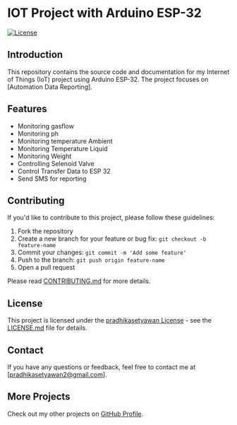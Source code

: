# IOT Project with Arduino ESP-32

[![License](https://img.shields.io/badge/License-pradhikasetyawan-brightgreen.svg)](LICENSE)

## Introduction

This repository contains the source code and documentation for my Internet of Things (IoT) project using Arduino ESP-32. The project focuses on [Automation Data Reporting].

## Features

- Monitoring gasflow
- Monitoring ph
- Monitoring temperature Ambient
- Monitoring Temperature Liquid
- Monitoring Weight
- Controlling Selenoid Valve
- Control Transfer Data to ESP 32
- Send SMS for reporting

## Contributing

If you'd like to contribute to this project, please follow these guidelines:

1. Fork the repository
2. Create a new branch for your feature or bug fix: `git checkout -b feature-name`
3. Commit your changes: `git commit -m 'Add some feature'`
4. Push to the branch: `git push origin feature-name`
5. Open a pull request

Please read [CONTRIBUTING.md](CONTRIBUTING.md) for more details.

## License

This project is licensed under the [pradhikasetyawan License](LICENSE) - see the [LICENSE.md](LICENSE.md) file for details.

## Contact

If you have any questions or feedback, feel free to contact me at [pradhikasetyawan2@gmail.com].

## More Projects

Check out my other projects on [GitHub Profile](https://github.com/prdhk2).
